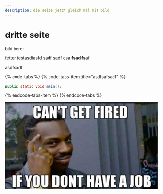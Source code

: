 ```yaml
---
description: die seite jetzt gleich mal mit bild
---
```


# dritte seite

bild here:

fetter testasdfasfd sadf [sadf](http://github.com) dsa ~~**fsad fs**~~af

asdfsadf

{% code-tabs %}
{% code-tabs-item title="asdfsafsadf" %}
```java
public static void main();    
```
{% endcode-tabs-item %}
{% endcode-tabs %}

![](.gitbook/assets/f9a.jpg)

